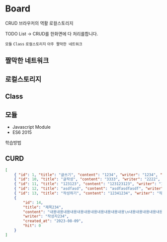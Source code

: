 # Board

CRUD
브라우저의 역활
로컬스토리지

TODO List -> CRUD를 한화면에 다 처리를합니다.

`모듈`
`Class`
`로컬스토리지`
`아주 짤막한 네트워크`

## 짤막한 네트워크

## 로컬스토리지

## Class

## 모듈

-   Javascript Module
-   ES6 2015

학습방법

## CURD

```json
[
    { "id": 1, "title": "글쓰기", "content": "1234", "writer": "1234", "created_at": "2023-08-09", "hit": 0 },
    { "id": 10, "title": "글작성", "content": "3333", "writer": "2222", "created_at": "2023-08-09", "hit": 0 },
    { "id": 11, "title": "123123", "content": "123123123", "writer": "123123", "created_at": "2023-08-09", "hit": 0 },
    { "id": 12, "title": "asdfasd", "content": "asdfasdfasdf", "writer": "fasdfasdf", "created_at": "2023-08-09", "hit": 0 },
    { "id": 13, "title": "작성하기", "content": "12341234", "writer": "작성하기", "created_at": "2023-08-09", "hit": 0 },
    {
        "id": 14,
        "title": "제목234",
        "content": "내용내용내용내용내용내용내용내용내용내용내용\n내용내용내용내용내용내용내용내용내용내용내용내용\n내용내용내용내용내용내용내용내용내용내용\n내용내용내용내용내용내용",
        "writer": "작성자234",
        "created_at": "2023-08-09",
        "hit": 0
    }
]
```
